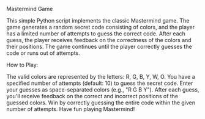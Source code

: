 Mastermind Game

This simple Python script implements the classic Mastermind game. The game generates a random secret code consisting of colors, and the player has a limited number of attempts to guess the correct code. After each guess, the player receives feedback on the correctness of the colors and their positions. The game continues until the player correctly guesses the code or runs out of attempts.

How to Play:

The valid colors are represented by the letters: R, G, B, Y, W, O.
You have a specified number of attempts (default: 10) to guess the secret code.
Enter your guesses as space-separated colors (e.g., "R G B Y").
After each guess, you'll receive feedback on the correct and incorrect positions of the guessed colors.
Win by correctly guessing the entire code within the given number of attempts.
Have fun playing Mastermind!
